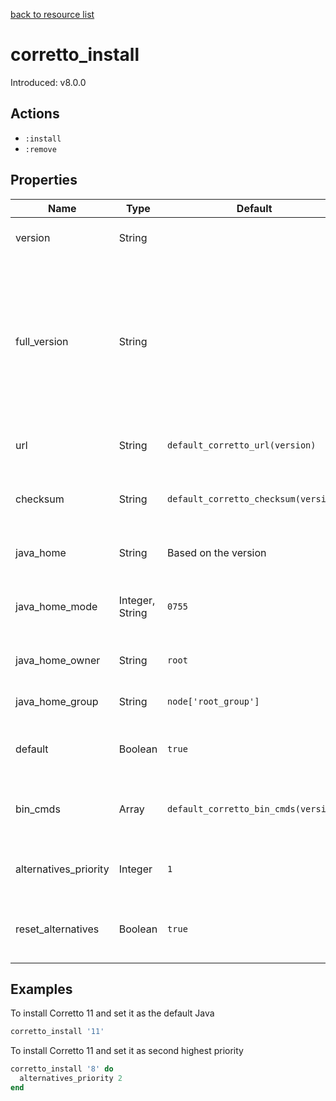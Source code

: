 [back to resource list](https://github.com/sous-chefs/java#resources)

# corretto_install

Introduced: v8.0.0

## Actions

- `:install`
- `:remove`

## Properties

| Name                  | Type            | Default                              | Description                                                                                                       |
| --------------------- | --------------- | ------------------------------------ | ----------------------------------------------------------------------------------------------------------------- |
| version               | String          |                                      | Java version to install                                                                                           |
| full_version          | String          |                                      | Used to configure the package directory, change this is the version installed by the package is no longer correct |
| url                   | String          | `default_corretto_url(version)`      | The URL to download from                                                                                          |
| checksum              | String          | `default_corretto_checksum(version)` | The checksum for the downloaded file                                                                              |
| java_home             | String          | Based on the version                 | Set to override the java_home                                                                                     |
| java_home_mode        | Integer, String | `0755`                               | The permission for the Java home directory                                                                        |
| java_home_owner       | String          | `root`                               | Owner of the Java Home                                                                                            |
| java_home_group       | String          | `node['root_group']`                 | Group for the Java Home                                                                                           |
| default               | Boolean         | `true`                               | Whether to set this as the defalut Java                                                                           |
| bin_cmds              | Array           | `default_corretto_bin_cmds(version)` | A list of bin_cmds based on the version and variant                                                               |
| alternatives_priority | Integer         | `1`                                  | Alternatives priority to set for this Java                                                                        |
| reset_alternatives    | Boolean         | `true`                               | Whether to reset alternatives before setting                                                                      |

## Examples

To install Corretto 11 and set it as the default Java

```ruby
corretto_install '11'
```

To install Corretto 11 and set it as second highest priority

```ruby
corretto_install '8' do
  alternatives_priority 2
end
```
